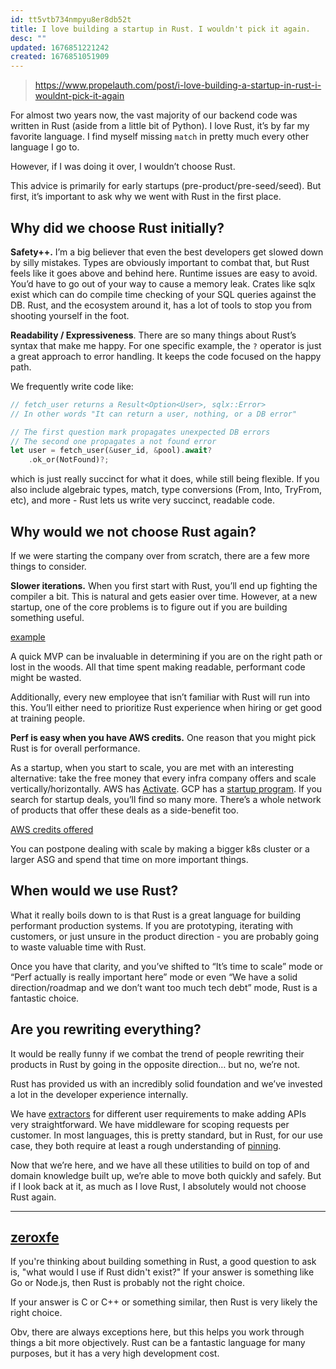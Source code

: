 ```yaml
---
id: tt5vtb734nmpyu8er8db52t
title: I love building a startup in Rust. I wouldn't pick it again.
desc: ""
updated: 1676851221242
created: 1676851051909
---
```


> https://www.propelauth.com/post/i-love-building-a-startup-in-rust-i-wouldnt-pick-it-again

For almost two years now, the vast majority of our backend code was written in Rust (aside from a little bit of Python). I love Rust, it’s by far my favorite language. I find myself missing `match` in pretty much every other language I go to.

However, if I was doing it over, I wouldn’t choose Rust.

This advice is primarily for early startups (pre-product/pre-seed/seed). But first, it’s important to ask why we went with Rust in the first place.

## Why did we choose Rust initially?

**Safety++.** I’m a big believer that even the best developers get slowed down by silly mistakes. Types are obviously important to combat that, but Rust feels like it goes above and behind here. Runtime issues are easy to avoid. You’d have to go out of your way to cause a memory leak. Crates like sqlx exist which can do compile time checking of your SQL queries against the DB. Rust, and the ecosystem around it, has a lot of tools to stop you from shooting yourself in the foot.

**Readability / Expressiveness**. There are so many things about Rust’s syntax that make me happy. For one specific example, the `?` operator is just a great approach to error handling. It keeps the code focused on the happy path.

We frequently write code like:

```rust
// fetch_user returns a Result<Option<User>, sqlx::Error>
// In other words "It can return a user, nothing, or a DB error"

// The first question mark propagates unexpected DB errors
// The second one propagates a not found error
let user = fetch_user(&user_id, &pool).await?
    .ok_or(NotFound)?;
```

which is just really succinct for what it does, while still being flexible. If you also include algebraic types, match, type conversions (From, Into, TryFrom, etc), and more - Rust lets us write very succinct, readable code.

## Why would we not choose Rust again?

If we were starting the company over from scratch, there are a few more things to consider.

**Slower iterations.** When you first start with Rust, you’ll end up fighting the compiler a bit. This is natural and gets easier over time. However, at a new startup, one of the core problems is to figure out if you are building something useful.

[example](https://users.rust-lang.org/t/error-with-lifetimes-on-impl-fn/58706)

A quick MVP can be invaluable in determining if you are on the right path or lost in the woods. All that time spent making readable, performant code might be wasted.

Additionally, every new employee that isn’t familiar with Rust will run into this. You’ll either need to prioritize Rust experience when hiring or get good at training people.

**Perf is easy when you have AWS credits.** One reason that you might pick Rust is for overall performance.

As a startup, when you start to scale, you are met with an interesting alternative: take the free money that every infra company offers and scale vertically/horizontally. AWS has [Activate](https://aws.amazon.com/activate/). GCP has a [startup program](https://cloud.google.com/startup). If you search for startup deals, you’ll find so many more. There’s a whole network of products that offer these deals as a side-benefit too.

[AWS credits offered](https://cdn.getmidnight.com/a1241f0fcb8d83a4c0387f234e241914/2023/02/Screen-Shot-2023-02-16-at-3.43.47-PM.png)

You can postpone dealing with scale by making a bigger k8s cluster or a larger ASG and spend that time on more important things.

## When would we use Rust?

What it really boils down to is that Rust is a great language for building performant production systems. If you are prototyping, iterating with customers, or just unsure in the product direction - you are probably going to waste valuable time with Rust.

Once you have that clarity, and you’ve shifted to “It’s time to scale” mode or “Perf actually is really important here” mode or even “We have a solid direction/roadmap and we don’t want too much tech debt” mode, Rust is a fantastic choice.

## Are you rewriting everything?

It would be really funny if we combat the trend of people rewriting their products in Rust by going in the opposite direction… but no, we’re not.

Rust has provided us with an incredibly solid foundation and we’ve invested a lot in the developer experience internally.

We have [extractors](https://docs.rs/actix-web/latest/actix_web/trait.FromRequest.html) for different user requirements to make adding APIs very straightforward. We have middleware for scoping requests per customer. In most languages, this is pretty standard, but in Rust, for our use case, they both require at least a rough understanding of [pinning](https://rust-lang.github.io/async-book/04_pinning/01_chapter.html).

Now that we’re here, and we have all these utilities to build on top of and domain knowledge built up, we’re able to move both quickly and safely. But if I look back at it, as much as I love Rust, I absolutely would not choose Rust again.

---

## [zeroxfe](https://news.ycombinator.com/item?id=34836164)

If you're thinking about building something in Rust, a good question to ask is, "what would I use if Rust didn't exist?"
If your answer is something like Go or Node.js, then Rust is probably not the right choice.

If your answer is C or C++ or something similar, then Rust is very likely the right choice.

Obv, there are always exceptions here, but this helps you work through things a bit more objectively. Rust can be a fantastic language for many purposes, but it has a very high development cost.
